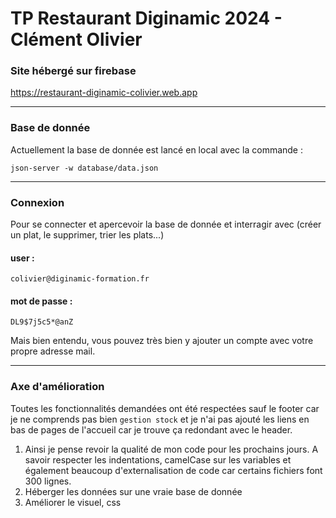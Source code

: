 # TP Restaurant Diginamic 2024 - Clément Olivier

### Site hébergé sur firebase
https://restaurant-diginamic-colivier.web.app

-----------------

### Base de donnée

Actuellement la base de donnée est lancé en local avec la commande :
```
json-server -w database/data.json
```

-----------------

### Connexion

Pour se connecter et apercevoir la base de donnée et interragir avec (créer un plat, le supprimer, trier les plats...) 
#### **user** : 
```
colivier@diginamic-formation.fr
```
#### **mot de passe** : 
```
DL9$7j5c5*@anZ
```

Mais bien entendu, vous pouvez très bien y ajouter un compte avec votre propre adresse mail.

-----------------

### Axe d'amélioration

Toutes les fonctionnalités demandées ont été respectées sauf  le footer car je ne comprends pas bien `gestion stock` et je n'ai pas ajouté les liens en bas de pages de l'accueil car je trouve ça redondant avec le header.
1. Ainsi je pense revoir la qualité de mon code pour les prochains jours. A savoir respecter les indentations, camelCase sur les variables et également beaucoup d'externalisation de code car certains fichiers font 300 lignes.
2. Héberger les données sur une vraie base de donnée
3. Améliorer le visuel, css

